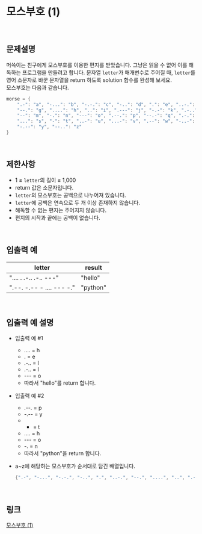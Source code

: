 # 모스부호 (1)

<br>

## 문제설명
머쓱이는 친구에게 모스부호를 이용한 편지를 받았습니다. 그냥은 읽을 수 없어 이를 해독하는 프로그램을 만들려고 합니다. 문자열 `letter`가 매개변수로 주어질 때, `letter`를 영어 소문자로 바꾼 문자열을 return 하도록 solution 함수를 완성해 보세요.<br>
모스부호는 다음과 같습니다.

```java
morse = {
    ".-": "a", "-...": "b", "-.-.": "c", "-..": "d", ".": "e", "..-.": "f",
    "--.": "g", "....": "h", "..": "i", ".---": "j", "-.-": "k", ".-..": "l",
    "--": "m", "-.": "n", "---": "o", ".--.": "p", "--.-": "q", ".-.": "r",
    "...": "s", "-": "t", "..-": "u", "...-": "v", ".--": "w", "-..-": "x",
    "-.--": "y", "--..": "z"
}
```

<br>

## 제한사항
- 1 ≤ `letter`의 길이 ≤ 1,000
- return 값은 소문자입니다.
- `letter`의 모스부호는 공백으로 나누어져 있습니다.
- `letter`에 공백은 연속으로 두 개 이상 존재하지 않습니다.
- 해독할 수 없는 편지는 주어지지 않습니다.
- 편지의 시작과 끝에는 공백이 없습니다.

<br>

## 입출력 예
| letter | result |
|---|---|
| ".... . .-.. .-.. ---" | "hello" |
| ".--. -.-- - .... --- -." | "python" |

<br>

## 입출력 예 설명
- 입출력 예 #1
    - .... = h
    - . = e
    - .-.. = l
    - .-.. = l
    - --- = o
    - 따라서 "hello"를 return 합니다.

- 입출력 예 #2
    - .--. = p
    - -.-- = y
    - - = t
    - .... = h
    - --- = o
    - -. = n
    - 따라서 "python"을 return 합니다.

- a~z에 해당하는 모스부호가 순서대로 담긴 배열입니다.
    ```java
    {".-", "-...", "-.-.", "-..", ".", "..-.", "--.", "....", "..", ".---", "-.-", ".-..", "--", "-.", "---", ".--.", "--.-", ".-.", "...", "-", "..-", "...-", ".--", "-..-", "-.--", "--.."}
    ```

<br>

## 링크
[모스부호 (1)](https://school.programmers.co.kr/learn/courses/30/lessons/120838)
